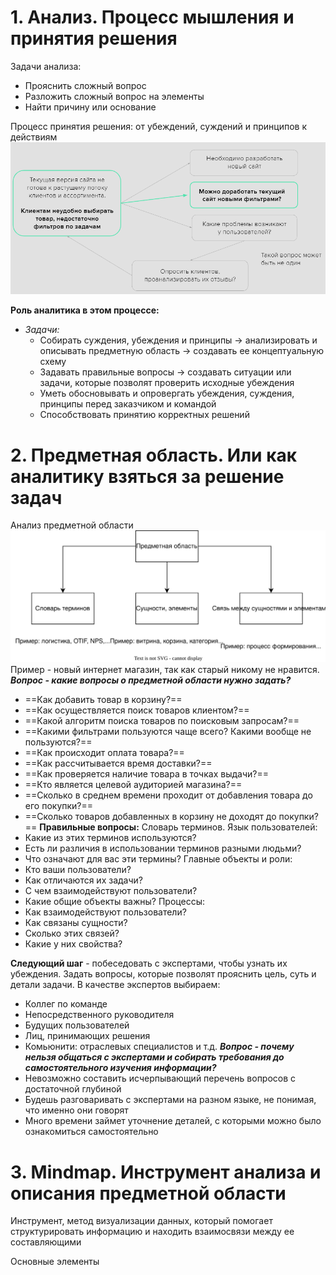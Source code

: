 # 1. Анализ. Процесс мышления и принятия решения

Задачи анализа: 
- Прояснить сложный вопрос 
- Разложить сложный вопрос на элементы
- Найти причину или основание

Процесс принятия решения: от убеждений, суждений и принципов к действиям
![Pasted image 20240321214640](attachments/Pasted%20image%2020240321214640.png)

**Роль аналитика в этом процессе:**
- *Задачи:*
	- Собирать суждения, убеждения и принципы -> анализировать и описывать предметную область -> создавать ее концептуальную схему
	- Задавать правильные вопросы -> создавать ситуации или задачи, которые позволят проверить исходные убеждения
	- Уметь обосновывать и опровергать убеждения, суждения, принципы перед заказчиком и командой
	- Способствовать принятию корректных решений

# 2. Предметная область. Или как аналитику взяться за решение задач

Анализ предметной области
![Diagram](../../../../../attachments/Diagram.svg)
Пример - новый интернет магазин, так как старый никому не нравится.
***Вопрос - какие вопросы о предметной области нужно задать?***
- ==Как добавить товар в корзину?==
- ==Как осуществляется поиск товаров клиентом?==
- ==Какой алгоритм поиска товаров по поисковым запросам?==
- ==Какими фильтрами пользуются чаще всего? Какими вообще не пользуются?==
- ==Как происходит оплата товара?==
- ==Как рассчитывается время доставки?==
- ==Как проверяется наличие товара в точках выдачи?==
- ==Кто является целевой аудиторией магазина?==
- ==Сколько в среднем времени проходит от добавления товара до его покупки?==
- ==Сколько товаров добавленных в корзину не доходят до покупки?==
**Правильные вопросы:**
Словарь терминов. Язык пользователей:
- Какие из этих терминов используются?
- Есть ли различия в использовании терминов разными людьми?
- Что означают для вас эти термины?
Главные объекты и роли:
- Кто ваши пользователи?
- Как отличаются их задачи?
- С чем взаимодействуют пользователи?
- Какие общие объекты важны?
Процессы:
- Как взаимодействуют пользователи?
- Как связаны сущности?
- Сколько этих связей?
- Какие у них свойства?

**Следующий шаг** - побеседовать с экспертами, чтобы узнать их убеждения. Задать вопросы, которые позволят прояснить цель, суть и детали задачи.
В качестве экспертов выбираем:
- Коллег по команде
- Непосредственного руководителя
- Будущих пользователей
- Лиц, принимающих решения
- Комьюнити: отраслевых специалистов и т.д.
***Вопрос - почему нельзя общаться с экспертами и собирать требования до самостоятельного изучения информации?***
- Невозможно составить исчерпывающий перечень вопросов с достаточной глубиной
- Будешь разговаривать с экспертами на разном языке, не понимая, что именно они говорят
- Много времени займет уточнение деталей, с которыми можно было ознакомиться самостоятельно

# 3. Mindmap. Инструмент анализа и описания предметной области

Инструмент, метод визуализации данных, который помогает структурировать информацию и находить взаимосвязи между ее составляющими

Основные элементы
